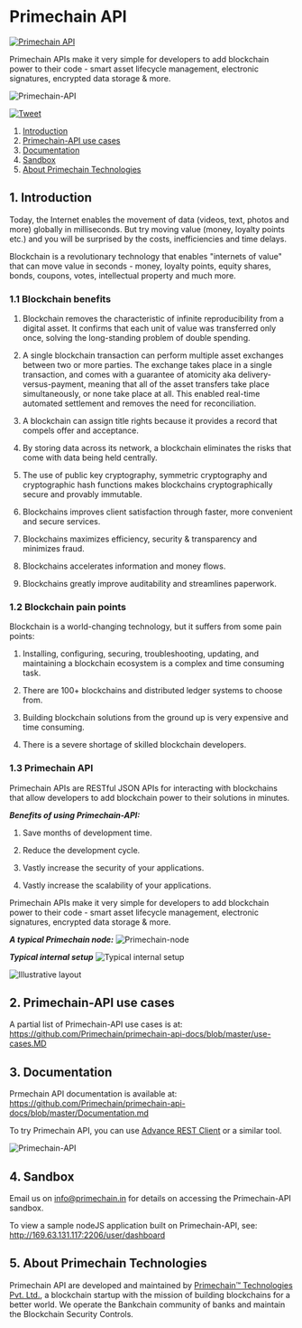 # Primechain API

[![Primechain API](https://img.shields.io/badge/Built%20by-Primechain-blue.svg)](http://www.primechaintech.com/)

Primechain APIs make it very simple for developers to add blockchain power to their code - smart asset lifecycle management, electronic signatures, encrypted data storage & more.

![Primechain-API](http://www.primechaintech.com/images/projects/api-github.png)

[![Tweet](https://img.shields.io/twitter/url/http/shields.io.svg?style=social)](https://twitter.com/intent/tweet?text=Add%20blockchain%20power%20to%20your%20code%20in%20minutes%20with%20primechain-api&url=https://github.com/Primechain/primechain-api&via=primechain&hashtags=blockchain,api)

1. [Introduction](#1-introduction)
2. [Primechain-API use cases](#2-primechain-api-use-cases)
3. [Documentation](#3-documentation)
4. [Sandbox](#4-sandbox)
5. [About Primechain Technologies](#5-about-primechain-technologies)


## 1. Introduction

Today, the Internet enables the movement of data (videos, text, photos and more) globally in milliseconds. But try moving value (money, loyalty points etc.) and you will be surprised by the costs, inefficiencies and time delays.

Blockchain is a revolutionary technology that enables "internets of value" that can move value in seconds - money, loyalty points, equity shares, bonds, coupons, votes, intellectual property and much more.

### 1.1 Blockchain benefits

1. Blockchain removes the characteristic of infinite reproducibility from a digital asset. It confirms that each unit of value was transferred only once, solving the long-standing problem of double spending.

2. A single blockchain transaction can perform multiple asset exchanges between two or more parties. The exchange takes place in a single transaction, and comes with a guarantee of atomicity aka delivery-versus-payment, meaning that all of the asset transfers take place simultaneously, or none take place at all. This enabled real-time automated settlement and removes the need for reconciliation.

3. A blockchain can assign title rights because it provides a record that compels offer and acceptance.

4. By storing data across its network, a blockchain eliminates the risks that come with data being held centrally. 

5. The use of public key cryptography, symmetric cryptography and cryptographic hash functions makes blockchains cryptographically secure and provably immutable.

6. Blockchains improves client satisfaction through faster, more convenient and secure services.

7. Blockchains maximizes efficiency, security & transparency and minimizes fraud.

8. Blockchains accelerates information and money flows.

9. Blockchains greatly improve auditability and streamlines paperwork.

### 1.2 Blockchain pain points

Blockchain is a world-changing technology, but it suffers from some pain points:

1.	Installing, configuring, securing, troubleshooting, updating, and maintaining a blockchain ecosystem is a complex and time consuming task.

2.	There are 100+ blockchains and distributed ledger systems to choose from.

3.	Building blockchain solutions from the ground up is very expensive and time consuming.

4. There is a severe shortage of skilled blockchain developers.

### 1.3 Primechain API

Primechain APIs are RESTful JSON APIs for interacting with blockchains that allow developers to add blockchain power to their solutions in minutes.

***Benefits of using Primechain-API:***

1.	Save months of development time.

2.	Reduce the development cycle.

3.	Vastly increase the security of your applications.

4.	Vastly increase the scalability of your applications.

Primechain APIs make it very simple for developers to add blockchain power to their code - smart asset lifecycle management, electronic signatures, encrypted data storage & more.

***A typical Primechain node:***
![Primechain-node](http://www.primechaintech.com/img/api_documentation/node2.png)

***Typical internal setup***
![Typical internal setup](http://www.primechaintech.com/img/api_documentation/b2_internal.png)

![Illustrative layout](http://www.primechaintech.com/img/api_documentation/b2_outline2.png)

## 2. Primechain-API use cases

A partial list of Primechain-API use cases is at:   
https://github.com/Primechain/primechain-api-docs/blob/master/use-cases.MD


## 3. Documentation
Prmechain API documentation is available at:    
https://github.com/Primechain/primechain-api-docs/blob/master/Documentation.md

To try Primechain API, you can use [Advance REST Client](https://install.advancedrestclient.com/install) or a similar tool.

![Primechain-API](http://www.primechaintech.com/img/api_documentation/rest.png)

## 4. Sandbox
Email us on info@primechain.in for details on accessing the Primechain-API sandbox.

To view a sample nodeJS application built on Primechain-API, see:
http://169.63.131.117:2206/user/dashboard


## 5. About Primechain Technologies
Primechain API are developed and maintained by [Primechain™ Technologies Pvt. Ltd.](http://www.primechaintech.com), a blockchain startup with the mission of building blockchains for a better world. We operate the Bankchain community of banks and maintain the Blockchain Security Controls. 
